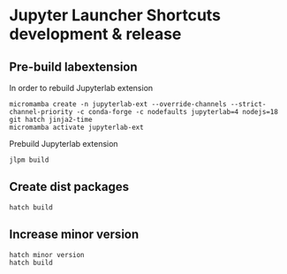 # Jupyter Launcher Shortcuts development & release

## Pre-build labextension

In order to rebuild Jupyterlab extension

```
micromamba create -n jupyterlab-ext --override-channels --strict-channel-priority -c conda-forge -c nodefaults jupyterlab=4 nodejs=18 git hatch jinja2-time
micromamba activate jupyterlab-ext
```

Prebuild Jupyterlab extension
```
jlpm build
```

## Create dist packages

```
hatch build
```

## Increase minor version

```
hatch minor version
hatch build
```
